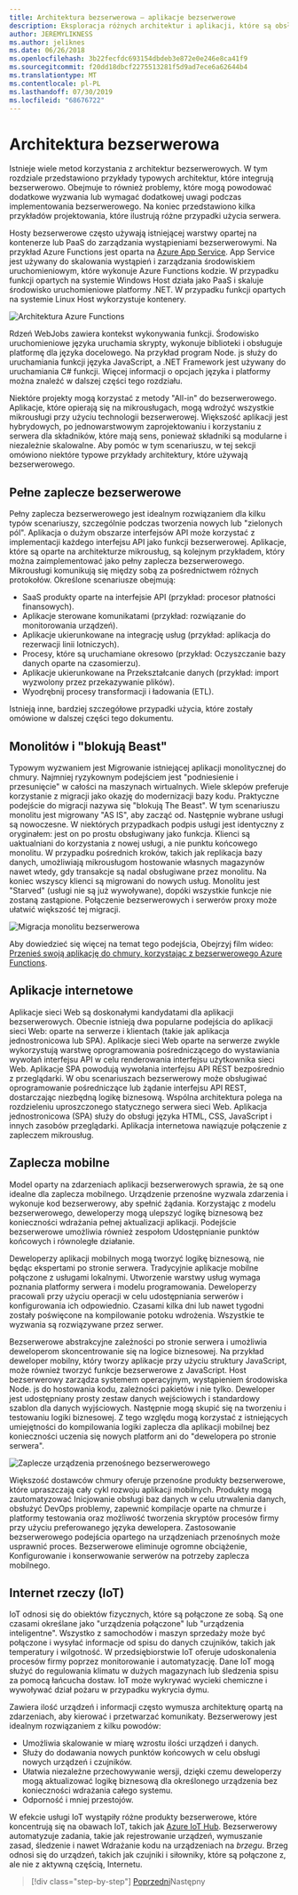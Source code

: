 ```yaml
---
title: Architektura bezserwerowa — aplikacje bezserwerowe
description: Eksploracja różnych architektur i aplikacji, które są obsługiwane przez architektury bezserwerowe, w tym aplikacje sieci Web, urządzenia przenośne i IoT.
author: JEREMYLIKNESS
ms.author: jeliknes
ms.date: 06/26/2018
ms.openlocfilehash: 3b22fecfdc693154dbdeb3e872e0e246e8ca41f9
ms.sourcegitcommit: f20dd18dbcf2275513281f5d9ad7ece6a62644b4
ms.translationtype: MT
ms.contentlocale: pl-PL
ms.lasthandoff: 07/30/2019
ms.locfileid: "68676722"
---
```

# <a name="serverless-architecture"></a>Architektura bezserwerowa

Istnieje wiele metod korzystania z architektur [](https://azure.com/serverless) bezserwerowych. W tym rozdziale przedstawiono przykłady typowych architektur, które integrują bezserwerowo. Obejmuje to również problemy, które mogą powodować dodatkowe wyzwania lub wymagać dodatkowej uwagi podczas implementowania bezserwerowego. Na koniec przedstawiono kilka przykładów projektowania, które ilustrują różne przypadki użycia serwera.

Hosty bezserwerowe często używają istniejącej warstwy opartej na kontenerze lub PaaS do zarządzania wystąpieniami bezserwerowymi. Na przykład Azure Functions jest oparta na [Azure App Service](https://docs.microsoft.com/azure/app-service/). App Service jest używany do skalowania wystąpień i zarządzania środowiskiem uruchomieniowym, które wykonuje Azure Functions kodzie. W przypadku funkcji opartych na systemie Windows Host działa jako PaaS i skaluje środowisko uruchomieniowe platformy .NET. W przypadku funkcji opartych na systemie Linux Host wykorzystuje kontenery.

![Architektura Azure Functions](./media/azure-functions-architecture.png)

Rdzeń WebJobs zawiera kontekst wykonywania funkcji. Środowisko uruchomieniowe języka uruchamia skrypty, wykonuje biblioteki i obsługuje platformę dla języka docelowego. Na przykład program Node. js służy do uruchamiania funkcji języka JavaScript, a .NET Framework jest używany do uruchamiania C# funkcji. Więcej informacji o opcjach języka i platformy można znaleźć w dalszej części tego rozdziału.

Niektóre projekty mogą korzystać z metody "All-in" do bezserwerowego. Aplikacje, które opierają się na mikrousługach, mogą wdrożyć wszystkie mikrousługi przy użyciu technologii bezserwerowej. Większość aplikacji jest hybrydowych, po jednowarstwowym zaprojektowaniu i korzystaniu z serwera dla składników, które mają sens, ponieważ składniki są modularne i niezależnie skalowalne. Aby pomóc w tym scenariuszu, w tej sekcji omówiono niektóre typowe przykłady architektury, które używają bezserwerowego.

## <a name="full-serverless-back-end"></a>Pełne zaplecze bezserwerowe

Pełny zaplecza bezserwerowego jest idealnym rozwiązaniem dla kilku typów scenariuszy, szczególnie podczas tworzenia nowych lub "zielonych pól". Aplikacja o dużym obszarze interfejsów API może korzystać z implementacji każdego interfejsu API jako funkcji bezserwerowej. Aplikacje, które są oparte na architekturze mikrousług, są kolejnym przykładem, który można zaimplementować jako pełny zaplecza bezserwerowego. Mikrousługi komunikują się między sobą za pośrednictwem różnych protokołów. Określone scenariusze obejmują:

* SaaS produkty oparte na interfejsie API (przykład: procesor płatności finansowych).
* Aplikacje sterowane komunikatami (przykład: rozwiązanie do monitorowania urządzeń).
* Aplikacje ukierunkowane na integrację usług (przykład: aplikacja do rezerwacji linii lotniczych).
* Procesy, które są uruchamiane okresowo (przykład: Oczyszczanie bazy danych oparte na czasomierzu).
* Aplikacje ukierunkowane na Przekształcanie danych (przykład: import wyzwolony przez przekazywanie plików).
* Wyodrębnij procesy transformacji i ładowania (ETL).

Istnieją inne, bardziej szczegółowe przypadki użycia, które zostały omówione w dalszej części tego dokumentu.

## <a name="monoliths-and-starving-the-beast"></a>Monolitów i "blokują Beast"

Typowym wyzwaniem jest Migrowanie istniejącej aplikacji monolitycznej do chmury. Najmniej ryzykownym podejściem jest "podniesienie i przesunięcie" w całości na maszynach wirtualnych. Wiele sklepów preferuje korzystanie z migracji jako okazję do modernizacji bazy kodu. Praktyczne podejście do migracji nazywa się "blokują The Beast". W tym scenariuszu monolitu jest migrowany "AS IS", aby zacząć od. Następnie wybrane usługi są nowoczesne. W niektórych przypadkach podpis usługi jest identyczny z oryginałem: jest on po prostu obsługiwany jako funkcja. Klienci są uaktualniani do korzystania z nowej usługi, a nie punktu końcowego monolitu. W przypadku pośrednich kroków, takich jak replikacja bazy danych, umożliwiają mikrousługom hostowanie własnych magazynów nawet wtedy, gdy transakcje są nadal obsługiwane przez monolitu. Na koniec wszyscy klienci są migrowani do nowych usług. Monolitu jest "Starved" (usługi nie są już wywoływane), dopóki wszystkie funkcje nie zostaną zastąpione. Połączenie bezserwerowych i serwerów proxy może ułatwić większość tej migracji.

![Migracja monolitu bezserwerowa](./media/serverless-monolith-migration.png)

Aby dowiedzieć się więcej na temat tego podejścia, Obejrzyj film wideo: [Przenieś swoją aplikację do chmury, korzystając z bezserwerowego Azure Functions](https://channel9.msdn.com/Events/Connect/2017/E102).

## <a name="web-apps"></a>Aplikacje internetowe

Aplikacje sieci Web są doskonałymi kandydatami dla aplikacji bezserwerowych. Obecnie istnieją dwa popularne podejścia do aplikacji sieci Web: oparte na serwerze i klientach (takie jak aplikacja jednostronicowa lub SPA). Aplikacje sieci Web oparte na serwerze zwykle wykorzystują warstwę oprogramowania pośredniczącego do wystawiania wywołań interfejsu API w celu renderowania interfejsu użytkownika sieci Web. Aplikacje SPA powodują wywołania interfejsu API REST bezpośrednio z przeglądarki. W obu scenariuszach bezserwerowy może obsługiwać oprogramowanie pośredniczące lub żądanie interfejsu API REST, dostarczając niezbędną logikę biznesową. Wspólna architektura polega na rozdzieleniu uproszczonego statycznego serwera sieci Web. Aplikacja jednostronicowa (SPA) służy do obsługi języka HTML, CSS, JavaScript i innych zasobów przeglądarki. Aplikacja internetowa nawiązuje połączenie z zapleczem mikrousług.

## <a name="mobile-back-ends"></a>Zaplecza mobilne

Model oparty na zdarzeniach aplikacji bezserwerowych sprawia, że są one idealne dla zaplecza mobilnego. Urządzenie przenośne wyzwala zdarzenia i wykonuje kod bezserwerowy, aby spełnić żądania. Korzystając z modelu bezserwerowego, deweloperzy mogą ulepszyć logikę biznesową bez konieczności wdrażania pełnej aktualizacji aplikacji. Podejście bezserwerowe umożliwia również zespołom Udostępnianie punktów końcowych i równoległe działanie.

Deweloperzy aplikacji mobilnych mogą tworzyć logikę biznesową, nie będąc ekspertami po stronie serwera. Tradycyjnie aplikacje mobilne połączone z usługami lokalnymi. Utworzenie warstwy usług wymaga poznania platformy serwera i modelu programowania. Deweloperzy pracowali przy użyciu operacji w celu udostępniania serwerów i konfigurowania ich odpowiednio. Czasami kilka dni lub nawet tygodni zostały poświęcone na kompilowanie potoku wdrożenia. Wszystkie te wyzwania są rozwiązywane przez serwer.

Bezserwerowe abstrakcyjne zależności po stronie serwera i umożliwia deweloperom skoncentrowanie się na logice biznesowej. Na przykład deweloper mobilny, który tworzy aplikacje przy użyciu struktury JavaScript, może również tworzyć funkcje bezserwerowe z JavaScript. Host bezserwerowy zarządza systemem operacyjnym, wystąpieniem środowiska Node. js do hostowania kodu, zależności pakietów i nie tylko. Deweloper jest udostępniany prosty zestaw danych wejściowych i standardowy szablon dla danych wyjściowych. Następnie mogą skupić się na tworzeniu i testowaniu logiki biznesowej. Z tego względu mogą korzystać z istniejących umiejętności do kompilowania logiki zaplecza dla aplikacji mobilnej bez konieczności uczenia się nowych platform ani do "dewelopera po stronie serwera".

![Zaplecze urządzenia przenośnego bezserwerowego](./media/serverless-mobile-backend.png)

Większość dostawców chmury oferuje przenośne produkty bezserwerowe, które upraszczają cały cykl rozwoju aplikacji mobilnych. Produkty mogą zautomatyzować Inicjowanie obsługi baz danych w celu utrwalenia danych, obsłużyć DevOps problemy, zapewnić kompilacje oparte na chmurze i platformy testowania oraz możliwość tworzenia skryptów procesów firmy przy użyciu preferowanego języka dewelopera. Zastosowanie bezserwerowego podejścia opartego na urządzeniach przenośnych może usprawnić proces. Bezserwerowe eliminuje ogromne obciążenie, Konfigurowanie i konserwowanie serwerów na potrzeby zaplecza mobilnego.

## <a name="internet-of-things-iot"></a>Internet rzeczy (IoT)

IoT odnosi się do obiektów fizycznych, które są połączone ze sobą. Są one czasami określane jako "urządzenia połączone" lub "urządzenia inteligentne". Wszystko z samochodów i maszyn sprzedaży może być połączone i wysyłać informacje od spisu do danych czujników, takich jak temperatury i wilgotność. W przedsiębiorstwie IoT oferuje udoskonalenia procesów firmy poprzez monitorowanie i automatyzację. Dane IoT mogą służyć do regulowania klimatu w dużych magazynach lub śledzenia spisu za pomocą łańcucha dostaw. IoT może wykrywać wycieki chemiczne i wywoływać dział pożaru w przypadku wykrycia dymu.

Zawiera ilość urządzeń i informacji często wymusza architekturę opartą na zdarzeniach, aby kierować i przetwarzać komunikaty. Bezserwerowy jest idealnym rozwiązaniem z kilku powodów:

* Umożliwia skalowanie w miarę wzrostu ilości urządzeń i danych.
* Służy do dodawania nowych punktów końcowych w celu obsługi nowych urządzeń i czujników.
* Ułatwia niezależne przechowywanie wersji, dzięki czemu deweloperzy mogą aktualizować logikę biznesową dla określonego urządzenia bez konieczności wdrażania całego systemu.
* Odporność i mniej przestojów.

W efekcie usługi IoT wystąpiły różne produkty bezserwerowe, które koncentrują się na obawach IoT, takich jak [Azure IoT Hub](https://docs.microsoft.com/azure/iot-hub). Bezserwerowy automatyzuje zadania, takie jak rejestrowanie urządzeń, wymuszanie zasad, śledzenie i nawet Wdrażanie kodu na urządzeniach na *brzegu*. Brzeg odnosi się do urządzeń, takich jak czujniki i siłowniky, które są połączone z, ale nie z aktywną częścią, Internetu.

>[!div class="step-by-step"]
>[Poprzedni](architecture-approaches.md)Następny
>[](serverless-architecture-considerations.md)
